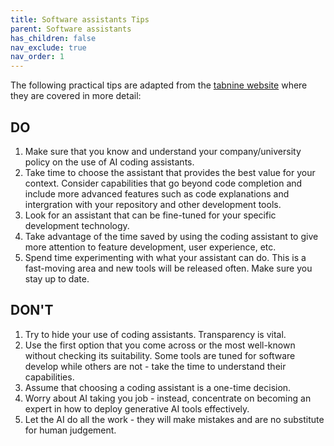 ```yaml
---
title: Software assistants Tips
parent: Software assistants
has_children: false
nav_exclude: true
nav_order: 1
---
```


The following practical tips are adapted from the 
[tabnine website](https://www.tabnine.com/blog/ai-coding-assistants-12-dos-and-donts/)
where they are covered in more detail:

## DO

1. Make sure that you know and understand your company/university policy on the use of AI
   coding assistants.
2. Take time to choose the assistant that provides the best value for your context. Consider
   capabilities that go beyond code completion and include more advanced features such as 
   code explanations and intergration with your repository and other development tools.
3. Look for an assistant that can be fine-tuned for your specific development technology.
4. Take advantage of the time saved by using the coding assistant to give more attention to
   feature development, user experience, etc.
5. Spend time experimenting with what your assistant can do. This is a fast-moving area and 
   new tools will be released often. Make sure you stay up to date.

## DON'T

1. Try to hide your use of coding assistants. Transparency is vital.
2. Use the first option that you come across or the most well-known without checking its 
   suitability. Some tools are tuned for software develop while others are not - take the time
   to understand their capabilities.
3. Assume that choosing a coding assistant is a one-time decision. 
4. Worry about AI taking you job - instead, concentrate on becoming an expert in how to deploy
   generative AI tools effectively.
5. Let the AI do all the work - they will make mistakes and are no substitute for human judgement.

